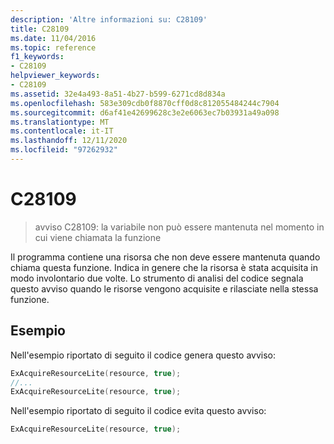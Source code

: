 ```yaml
---
description: 'Altre informazioni su: C28109'
title: C28109
ms.date: 11/04/2016
ms.topic: reference
f1_keywords:
- C28109
helpviewer_keywords:
- C28109
ms.assetid: 32e4a493-8a51-4b27-b599-6271cd8d834a
ms.openlocfilehash: 583e309cdb0f8870cff0d8c812055484244c7904
ms.sourcegitcommit: d6af41e42699628c3e2e6063ec7b03931a49a098
ms.translationtype: MT
ms.contentlocale: it-IT
ms.lasthandoff: 12/11/2020
ms.locfileid: "97262932"
---
```

# <a name="c28109"></a>C28109

> avviso C28109: la variabile non può essere mantenuta nel momento in cui viene chiamata la funzione

Il programma contiene una risorsa che non deve essere mantenuta quando chiama questa funzione. Indica in genere che la risorsa è stata acquisita in modo involontario due volte. Lo strumento di analisi del codice segnala questo avviso quando le risorse vengono acquisite e rilasciate nella stessa funzione.

## <a name="example"></a>Esempio

Nell'esempio riportato di seguito il codice genera questo avviso:

```cpp
ExAcquireResourceLite(resource, true);
//...
ExAcquireResourceLite(resource, true);
```

Nell'esempio riportato di seguito il codice evita questo avviso:

```cpp
ExAcquireResourceLite(resource, true);
```
